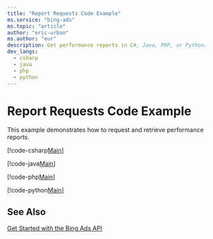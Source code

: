 ```yaml
---
title: "Report Requests Code Example"
ms.service: "bing-ads"
ms.topic: "article"
author: "eric-urban"
ms.author: "eur"
description: Get performance reports in C#, Java, PHP, or Python.
dev_langs:
  - csharp
  - java
  - php
  - python
---
```

# Report Requests Code Example
This example demonstrates how to request and retrieve performance reports.

[!code-csharp[Main](../../BingAds-dotNet-SDK/examples/BingAdsExamples/BingAdsExamplesLibrary/v11/ReportRequests.cs)]

[!code-java[Main](../../BingAds-Java-SDK/examples/BingAdsDesktopApp/src/main/java/com/microsoft/bingads/examples/v11/ReportRequests.java)]

[!code-php[Main](../../BingAds-PHP-SDK/samples/V11/ReportRequests.php)]

[!code-python[Main](../../BingAds-Python-SDK/examples/BingAdsPythonConsoleExamples/BingAdsPythonConsoleExamples/v11/report_requests.py)]

## See Also
[Get Started with the Bing Ads API](/bingads/guides/get-started.md)  
